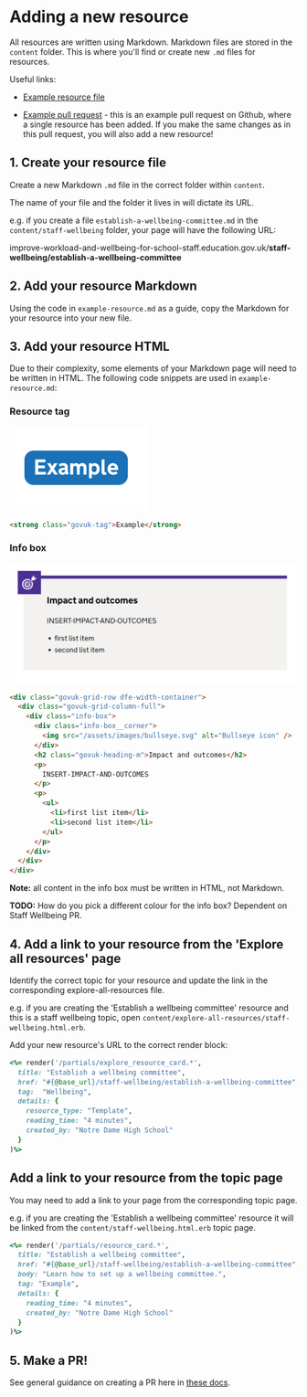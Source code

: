 # Adding a new resource

All resources are written using Markdown. Markdown files are stored in the
`content` folder. This is where you'll find or create new `.md` files for
resources.

Useful links:

- [Example resource file](docs/example-resource.md)

- [Example pull request](https://github.com/DFE-Digital/improve-school-workload-and-wellbeing/pull/39) -
  this is an example pull request on Github, where a single resource has been
  added. If you make the same changes as in this pull request, you will also
  add a new resource!

## 1. Create your resource file

Create a new Markdown `.md` file in the correct folder within `content`.

The name of your file and the folder it lives in will dictate its URL.

e.g. if you create a file `establish-a-wellbeing-committee.md` in the
`content/staff-wellbeing` folder, your page will have the following URL:

improve-workload-and-wellbeing-for-school-staff.education.gov.uk/**staff-wellbeing/establish-a-wellbeing-committee**

## 2. Add your resource Markdown

Using the code in `example-resource.md` as a guide, copy the Markdown for your
resource into your new file.

## 3. Add your resource HTML

Due to their complexity, some elements of your Markdown page will need to be
written in HTML. The following code snippets are used in
`example-resource.md`:

### Resource tag

![resource tag](<Screenshot 2024-02-06 at 12.20.34.png>)

```html
<strong class="govuk-tag">Example</strong>
```

### Info box

![info box](<Screenshot 2024-02-06 at 12.23.49.png>)

```html
<div class="govuk-grid-row dfe-width-container">
  <div class="govuk-grid-column-full">
    <div class="info-box">
      <div class="info-box__corner">
        <img src="/assets/images/bullseye.svg" alt="Bullseye icon" />
      </div>
      <h2 class="govuk-heading-m">Impact and outcomes</h2>
      <p>
        INSERT-IMPACT-AND-OUTCOMES
      </p>
      <p>
        <ul>
          <li>first list item</li>
          <li>second list item</li>
        </ul>
      </p>
    </div>
  </div>
</div>
```

**Note:** all content in the info box must be written in HTML, not Markdown.

**TODO:** How do you pick a different colour for the info box? Dependent on
Staff Wellbeing PR.

## 4. Add a link to your resource from the 'Explore all resources' page

Identify the correct topic for your resource and update the link in the
corresponding explore-all-resources file.

e.g. if you are creating the 'Establish a wellbeing committee' resource and this
is a staff wellbeing topic, open `content/explore-all-resources/staff-wellbeing.html.erb`.

Add your new resource's URL to the correct render block:

```ruby
<%= render('/partials/explore_resource_card.*',
  title: "Establish a wellbeing committee",
  href: "#{@base_url}/staff-wellbeing/establish-a-wellbeing-committee", # <- ADD URL HERE
  tag:  "Wellbeing",
  details: {
    resource_type: "Template",
    reading_time: "4 minutes",
    created_by: "Notre Dame High School"
  }
)%>
```

## Add a link to your resource from the topic page

You may need to add a link to your page from the corresponding topic page.

e.g. if you are creating the 'Establish a wellbeing committee' resource it will
be linked from the `content/staff-wellbeing.html.erb` topic page.

```ruby
<%= render('/partials/resource_card.*',
  title: "Establish a wellbeing committee",
  href: "#{@base_url}/staff-wellbeing/establish-a-wellbeing-committee", # <- ADD URL HERE
  body: "Learn how to set up a wellbeing committee.",
  tag: "Example",
  details: {
    reading_time: "4 minutes",
    created_by: "Notre Dame High School"
  }
)%>
```

## 5. Make a PR!

See general guidance on creating a PR here in [these docs](docs/creating-a-pull-request.md).
